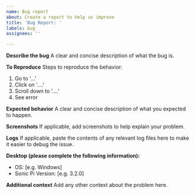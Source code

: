 ```yaml
---
name: Bug report
about: Create a report to help us improve
title: 'Bug Report: '
labels: bug
assignees: ''

---
```


**Describe the bug**
A clear and concise description of what the bug is.

**To Reproduce**
Steps to reproduce the behavior:
1. Go to '...'
2. Click on '....'
3. Scroll down to '....'
4. See error

**Expected behavior**
A clear and concise description of what you expected to happen.

**Screenshots**
If applicable, add screenshots to help explain your problem.

**Logs**
If applicable, paste the contents of any relevant log files here to make it easier to debug the issue.

**Desktop (please complete the following information):**
 - OS: [e.g. Windows]
 - Sonic Pi Version: [e.g. 3.2.0]

**Additional context**
Add any other context about the problem here.
